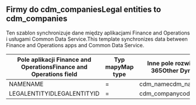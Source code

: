 ## <a name="legal-entities-to-cdm_companies"></a><span data-ttu-id="7e6ac-101">Firmy do cdm_companies</span><span class="sxs-lookup"><span data-stu-id="7e6ac-101">Legal entities to cdm_companies</span></span>

<span data-ttu-id="7e6ac-102">Ten szablon synchronizuje dane między aplikacjami Finance and Operations i usługami Common Data Service.</span><span class="sxs-lookup"><span data-stu-id="7e6ac-102">This template synchronizes data between Finance and Operations apps and Common Data Service.</span></span>

<span data-ttu-id="7e6ac-103">Pole aplikacji Finance and Operations</span><span class="sxs-lookup"><span data-stu-id="7e6ac-103">Finance and Operations field</span></span> | <span data-ttu-id="7e6ac-104">Typ mapy</span><span class="sxs-lookup"><span data-stu-id="7e6ac-104">Map type</span></span> | <span data-ttu-id="7e6ac-105">Inne pole rozwiązania Dynamics 365</span><span class="sxs-lookup"><span data-stu-id="7e6ac-105">Other Dynamics 365 field</span></span> | <span data-ttu-id="7e6ac-106">Wartość domyślna</span><span class="sxs-lookup"><span data-stu-id="7e6ac-106">Default value</span></span>
---|---|---|---
<span data-ttu-id="7e6ac-107">NAME</span><span class="sxs-lookup"><span data-stu-id="7e6ac-107">NAME</span></span> | = | <span data-ttu-id="7e6ac-108">cdm_name</span><span class="sxs-lookup"><span data-stu-id="7e6ac-108">cdm_name</span></span> | 
<span data-ttu-id="7e6ac-109">LEGALENTITYID</span><span class="sxs-lookup"><span data-stu-id="7e6ac-109">LEGALENTITYID</span></span> | = | <span data-ttu-id="7e6ac-110">cdm_companycode</span><span class="sxs-lookup"><span data-stu-id="7e6ac-110">cdm_companycode</span></span> | 
